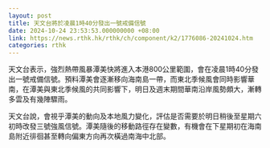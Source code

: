 ```yaml
---
layout: post
title: 天文台將於凌晨1時40分發出一號戒備信號
date: 2024-10-24 23:53:53.000000000 +08:00
link: https://news.rthk.hk/rthk/ch/component/k2/1776086-20241024.htm
categories: rthk
---
```


天文台表示，強烈熱帶風暴潭美快將進入本港800公里範圍，會在凌晨1時40分發出一號戒備信號。預料潭美會逐漸移向海南島一帶，而東北季候風會同時影響華南，在潭美與東北季候風的共同影響下，明日及週末期間華南沿岸風勢頗大，漸轉多雲及有幾陣驟雨。

天文台說，會視乎潭美的動向及本地風力變化，評估是否需要於明日稍後至星期六初時改發三號強風信號。潭美隨後的移動路徑存在變數，有機會在下星期初在海南島附近徘徊甚至轉向偏東方向再次橫過南海中北部。
